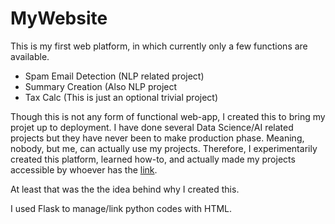 # MyWebsite

This is my first web platform, in which currently only a few functions are available.

 - Spam Email Detection (NLP related project)
 - Summary Creation (Also NLP project
 - Tax Calc (This is just an optional trivial project) 

Though this is not any form of functional web-app, I created this to bring my projet up to deployment.
I have done several Data Science/AI related projects but they have never been to make production phase. Meaning, nobody, but me, can actually use my projects.
Therefore, I experimentarily created this platform, learned how-to, and actually made my projects accessible by whoever has the <a href="https://mywebsite-snafkin.herokuapp.com/">link</a>.

At least that was the the idea behind why I created this.

I used Flask to manage/link python codes with HTML.


